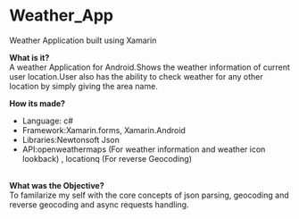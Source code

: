 # Weather_App
Weather Application built using Xamarin

<B>What is it?</B><BR>
A weather Application for Android.Shows the weather information of current user location.User also has the ability to check weather for any other location by simply giving the area name.

<B>How its made?</B><BR>
<UL>
  <LI>Language: c#</LI>
  <LI>Framework:Xamarin.forms, Xamarin.Android</LI>
  <LI>Libraries:Newtonsoft Json</LI>
<LI>API:openweathermaps (For weather information and weather icon lookback) , locationq (For reverse Geocoding)</LI>
  </UL><BR>
  <B> What was the Objective?</b><br>
  To familarize my self with the core concepts of json parsing, geocoding and reverse geocoding and async requests handling.
 
